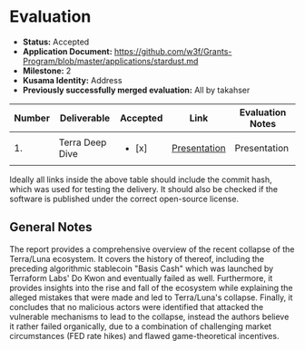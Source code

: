 # Evaluation

- **Status:** Accepted
- **Application Document:** https://github.com/w3f/Grants-Program/blob/master/applications/stardust.md
- **Milestone:** 2
- **Kusama Identity:** Address
- **Previously successfully merged evaluation:** All by takahser

| Number | Deliverable | Accepted | Link | Evaluation Notes |
| ------ | ----------- | -------- | ---- |----------------- |
| 1.     | Terra Deep Dive | <ul><li>[x] </li></ul> | [Presentation](https://github.com/adit313/TerraDeepDive/blob/983e21e6ed76c1da1ff4ef9f8399852403413e90/Terra%20Deep%20Dive.pdf) | Presentation |

Ideally all links inside the above table should include the commit hash,
which was used for testing the delivery. It should also be checked if the software is published under the correct open-source license.

## General Notes

The report provides a comprehensive overview of the recent collapse of the Terra/Luna ecosystem. It covers the history of thereof, including the preceding algorithmic stablecoin "Basis Cash" which was launched by Terraform Labs' Do Kwon and eventually failed as well. Furthermore, it provides insights into the rise and fall of the ecosystem while explaining the alleged mistakes that were made and led to Terra/Luna's collapse. Finally, it concludes that no malicious actors were identified that attacked the vulnerable mechanisms to lead to the collapse, instead the authors believe it rather failed organically, due to a combination of challenging market circumstances (FED rate hikes) and flawed game-theoretical incentives.
